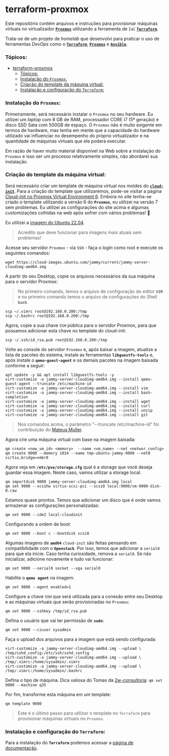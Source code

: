 # terraform-proxmox
Este repositório contém arquivos e instruções para provisionar máquinas virtuais
no virtualizador [**`Proxmox`**](https://www.proxmox.com/en/) utilizando a ferramenta de `IaC` [**`Terraform`**](https://www.terraform.io/).

Trata-se de um projeto de *homelab* que desenvolvi para praticar o uso de ferramentas *DevOps* como o [**`Terraform`**](https://www.terraform.io/), [**`Proxmox`**](https://www.proxmox.com/en/) e [**`Ansible`**](https://www.ansible.com/).

### Tópicos:
- [terraform-proxmox](#terraform-proxmox)
    - [Tópicos:](#tópicos)
    - [Instalação do `Proxmox`:](#instalação-do-proxmox)
    - [Criação do template da máquina virtual:](#criação-do-template-da-máquina-virtual)
    - [Instalação e configuração do `Terraform`:](#instalação-e-configuração-do-terraform)

### Instalação do `Proxmox`:
Primeiramente, será necessário instalar o `Proxmox` no seu hardware. Eu utilizei um *laptop* com 8 GB de RAM, processador CORE I7 (5ª geração) e disco SSD Sata com 500GB de espaço. O `Proxmox` não é muito exigente em termos de hardware, mas tenha em mente que a capacidade do hardware utilizado vai influenciar no desempenho do próprio virtualizador e na quantidade de máquinas virtuais que ele poderá executar.

Em razão de haver muito material disponível na Web sobre a instalação do `Proxmox` e isso ser um processo relativamente simples, não abordarei sua instalação.

### Criação do template da máquina virtual:

Será necessário criar um template de máquina virtual nos moldes do [**`cloud-init`**](https://cloud-init.io/). Para a criação do template que utilizaremos, pode-se visitar a página [Cloud-init no Proxmox Virtual Environment 6](https://golesuite.com/br/blog/blog-post-2/). Embora no site tenha-se criado o template utilizando a versão 6 do **`Proxmox`**, eu utilizei na versão 7 sem problemas. Eu utilizei as configurações do site acima e algumas customizações colhidas na web após sofrer com vários problemas! 🤯

Eu utilizei a [imagem do Ubuntu 22.04](https://cloud-images.ubuntu.com/jammy/current/jammy-server-cloudimg-amd64.img).
> Acredito que deve funcionar para imagens mais atuais sem problemas!

Acesse seu servidor `Proxmox` - via `SSH` - faça o *login* como root e execute os seguintes comandos:

`wget https://cloud-images.ubuntu.com/jammy/current/jammy-server-cloudimg-amd64.img`

A partir do seu Desktop, copie os arquivos necessários da sua máquina para o servidor Proxmox:
> No primeiro comando, temos o arquivo de configuração do editor **`VIM`** e no primeiro comando temos o arquivo de configurações do Shell **`bash`**.
```
scp ~/.vimrc root@192.168.0.200:/tmp
scp ~/.bashrc root@192.168.0.200:/tmp
```
Agora, copie a sua chave `SSH` pública para o servidor Proxmox, para que possamos adicionar esta chave no template do cloud-init:
```
scp ~/.ssh/id_rsa.pub root@192.168.0.200:/tmp
```

Volte ao console do servidor `Proxmox` e, após baixar a imagem, atualize a lista de pacotes do sistema, instale as ferramentas **`libguestfs-tools`** e, após instale o **`qemu-guest-agent`** e os demais pacotes na imagem baixada conforme a seguir:

```
apt update -y && apt install libguestfs-tools -y
virt-customize -a jammy-server-cloudimg-amd64.img --install qemu-guest-agent --truncate /etc/machine-id
virt-customize -a jammy-server-cloudimg-amd64.img --install vim
virt-customize -a jammy-server-cloudimg-amd64.img --install bash-completion
virt-customize -a jammy-server-cloudimg-amd64.img --install wget
virt-customize -a jammy-server-cloudimg-amd64.img --install curl
virt-customize -a jammy-server-cloudimg-amd64.img --install unzip
virt-customize -a jammy-server-cloudimg-amd64.img --install git
```
> Nos comandos acima, o parâmetro "--truncate /etc/machine-id" foi contribuição do [Mateus Muller](https://mateusmuller.me/).

Agora crie uma máquina virtual com base na imagem baixada:
```
qm create <new_vm_id> <memory>  --name <vm_name> --net <networ_config>
qm create 9000 --memory 1024 --name tmp-ubuntu-jammy-9000 --net0 virtio,bridge=vmbr0
```
Agora veja em **`/etc/pve/storage.cfg`** qual é a storage que você deseja guardar essa imagem. Neste caso, vamos utilizar a storage local:
```
qm importdisk 9000 jammy-server-cloudimg-amd64.img local
qm set 9000 --scsihw virtio-scsi-pci --scsi0 local:9000/vm-9000-disk-0.raw
```
Estamos quase prontos. Temos que adicionar um disco que é onde vamos armazenar as configurações personalizadas:

`qm set 9000 --ide2 local:cloudinit`

Configurando a ordem de boot:

`qm set 9000 --boot c --bootdisk scsi0`

Algumas imagens de **`amd64`** `cloud-init` são feitas pensando em compatibilidade com o **`Openstack`**. Por isso, temos que adicionar a `serial0` para que ela inicie. Caso tenha curiosidade, remova a `serial0`. Se não inicializar, adicione novamente e tudo vai funcionar:

`qm set 9000 --serial0 socket --vga serial0`

Habilite o **`qemu agent`** na imagem:

`qm set 9000 --agent enabled=1`

Configure a chave `SSH` que será utilizada para a conexão entre seu Desktop e as máquinas virtuais que serão provisionadas no `Proxmox`:

`qm set 9000 --sshkey /tmp/id_rsa.pub`

Defina o usuário que vai ter permissão de **`sudo`**:

`qm set 9000 --ciuser sysadmin`

Faça o upload dos arquivos para a imagem que está sendo configurada:

```
virt-customize -a jammy-server-cloudimg-amd64.img --upload \ /tmp/sshd_config:/etc/ssh/sshd_config
virt-customize -a jammy-server-cloudimg-amd64.img --upload \
/tmp/.vimrc:/home/sysadmin/.vimrc
virt-customize -a jammy-server-cloudimg-amd64.img --upload \
/tmp/.vimrc:/home/sysadmin/.bashrc
```

Defina o tipo de máquina. Dica valiosa do Tomas da [2w-consultoria](https://www.2w.eti.br/):
`qm set 9000 --machine q35`

Por fim, transforme esta máquina em um template:

`qm template 9000`
> Este é o último passo para utilizar o template no `Terraform` para provisionar máquinas virtuais no `Proxmox`.

### Instalação e configuração do `Terraform`:
Para a instalação do **`Terraform`** podemos acessar a [página de documentação](https://developer.hashicorp.com/terraform/downloads).